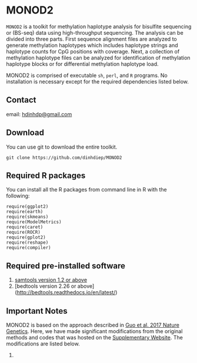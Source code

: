 # MONOD2
`MONOD2` is a toolkit for methylation haplotype analysis for bisulfite sequencing or (BS-seq) data using high-throughput sequencing.  The analysis can be divided into three parts. First sequence alignment files are analyzed to generate methylation haplotypes which includes haplotype strings and haplotype counts for CpG positions with coverage.  Next, a collection of methylation haplotype files can be analyzed for identification of methylation haplotype blocks or for differential methylation haplotype load. 

MONOD2 is comprised of executable `sh`, `perl`, and `R` programs. No installation is necessary except for the required dependencies listed below.

## Contact
email: hdinhdp@gmail.com

## Download

You can use git to download the entire toolkit. 

```
git clone https://github.com/dinhdiep/MONOD2
```

## Required R packages

You can install all the R packages from command line in R with the following:

```
require(ggplot2)
require(earth)
require(skmeans)
require(ModelMetrics)
require(caret)
require(ROCR)
require(gplot2)
require(reshape)
require(compiler)
```

## Required pre-installed software

1. [samtools version 1.2 or above](http://samtools.sourceforge.net/)
2. [bedtools version 2.26 or above] (http://bedtools.readthedocs.io/en/latest/)

## Important Notes

MONOD2 is based on the approach described in [Guo et al. 2017 Nature Genetics](doi:10.1038/ng.3805). Here, we have made significant modifications from the original methods and codes that was hosted on the [Supplementary Website](http://genome-tech.ucsd.edu/public/MONOD_NG_TR44413). The modifications are listed below.

1.  

